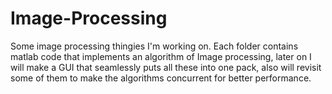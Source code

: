 # Image-Processing
Some image processing thingies I'm working on. 
Each folder contains matlab code that implements an algorithm of Image processing, later on I will make a GUI that seamlessly puts all
these into one pack, also will revisit some of them to make the algorithms concurrent for better performance.
